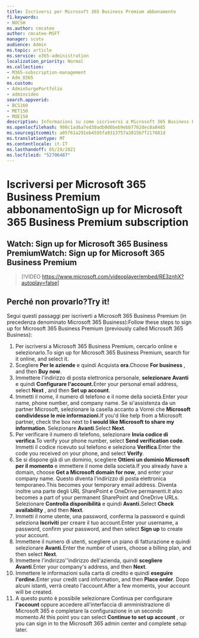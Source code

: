 ```yaml
---
title: Iscriversi per Microsoft 365 Business Premium abbonamento
f1.keywords:
- NOCSH
ms.author: cmcatee
author: cmcatee-MSFT
manager: scotv
audience: Admin
ms.topic: article
ms.service: o365-administration
localization_priority: Normal
ms.collection:
- M365-subscription-management
- Adm_O365
ms.custom:
- AdminSurgePortfolio
- adminvideo
search.appverid:
- BCS160
- MET150
- MOE150
description: Informazioni su come iscriversi a Microsoft 365 Business Premium (in precedenza denominato Microsoft 365 Business).
ms.openlocfilehash: 998c1ad6a7ed30adb0d6beb9ebb7762dec8a8485
ms.sourcegitcommit: a05f61a291eb4595fa9313757a3815b7f217681d
ms.translationtype: MT
ms.contentlocale: it-IT
ms.lasthandoff: 05/29/2021
ms.locfileid: "52706487"
---
```

# <a name="sign-up-for-microsoft-365-business-premium-subscription"></a><span data-ttu-id="bb226-103">Iscriversi per Microsoft 365 Business Premium abbonamento</span><span class="sxs-lookup"><span data-stu-id="bb226-103">Sign up for Microsoft 365 Business Premium subscription</span></span>

## <a name="watch-sign-up-for-microsoft-365-business-premium"></a><span data-ttu-id="bb226-104">Watch: Sign up for Microsoft 365 Business Premium</span><span class="sxs-lookup"><span data-stu-id="bb226-104">Watch: Sign up for Microsoft 365 Business Premium</span></span>

> [!VIDEO https://www.microsoft.com/videoplayer/embed/RE3znhX?autoplay=false]

## <a name="try-it"></a><span data-ttu-id="bb226-105">Perché non provarlo?</span><span class="sxs-lookup"><span data-stu-id="bb226-105">Try it!</span></span>

<span data-ttu-id="bb226-106">Segui questi passaggi per iscriverti a Microsoft 365 Business Premium (in precedenza denominato Microsoft 365 Business):</span><span class="sxs-lookup"><span data-stu-id="bb226-106">Follow these steps to sign up for Microsoft 365 Business Premium (previously called Microsoft 365 Business):</span></span>

1. <span data-ttu-id="bb226-107">Per iscriversi a Microsoft 365 Business Premium, cercarlo online e selezionarlo.</span><span class="sxs-lookup"><span data-stu-id="bb226-107">To sign up for Microsoft 365 Business Premium, search for it online, and select it.</span></span>
2. <span data-ttu-id="bb226-108">Scegliere  **Per le aziende** e quindi Acquista  **ora**.</span><span class="sxs-lookup"><span data-stu-id="bb226-108">Choose  **For business** , and then  **Buy now**.</span></span>
3. <span data-ttu-id="bb226-109">Immettere l'indirizzo di posta elettronica personale, **selezionare Avanti** e quindi **Configurare l'account.**</span><span class="sxs-lookup"><span data-stu-id="bb226-109">Enter your personal email address, select  **Next** , and then  **Set up account**.</span></span>
4. <span data-ttu-id="bb226-110">Immetti il nome, il numero di telefono e il nome della società.</span><span class="sxs-lookup"><span data-stu-id="bb226-110">Enter your name, phone number, and company name.</span></span> <span data-ttu-id="bb226-111">Se si&#39;assistenza da un partner Microsoft, selezionare la casella accanto a Vorrei che **Microsoft condividesse le mie informazioni.**</span><span class="sxs-lookup"><span data-stu-id="bb226-111">If you&#39;d like help from a Microsoft partner, check the box next to  **I would like Microsoft to share my information**.</span></span> <span data-ttu-id="bb226-112">Selezionare  **Avanti**.</span><span class="sxs-lookup"><span data-stu-id="bb226-112">Select  **Next**.</span></span>
5. <span data-ttu-id="bb226-113">Per verificare il numero di telefono, selezionare  **Invia codice di verifica**.</span><span class="sxs-lookup"><span data-stu-id="bb226-113">To verify your phone number, select  **Send verification code**.</span></span> <span data-ttu-id="bb226-114">Immetti il codice ricevuto sul telefono e seleziona  **Verifica**.</span><span class="sxs-lookup"><span data-stu-id="bb226-114">Enter the code you received on your phone, and select  **Verify**.</span></span>
6. <span data-ttu-id="bb226-115">Se si dispone già di un dominio, scegliere  **Ottieni un dominio Microsoft per il momento** e immettere il nome della società.</span><span class="sxs-lookup"><span data-stu-id="bb226-115">If you already have a domain, choose  **Get a Microsoft domain for now**, and enter your company name.</span></span> <span data-ttu-id="bb226-116">Questo diventa l'indirizzo di posta elettronica temporaneo.</span><span class="sxs-lookup"><span data-stu-id="bb226-116">This becomes your temporary email address.</span></span> <span data-ttu-id="bb226-117">Diventa inoltre una parte degli URL SharePoint e OneDrive permanenti.</span><span class="sxs-lookup"><span data-stu-id="bb226-117">It also becomes a part of your permanent SharePoint and OneDrive URLs.</span></span> <span data-ttu-id="bb226-118">Selezionare **Controlla disponibilità** e quindi **Avanti.**</span><span class="sxs-lookup"><span data-stu-id="bb226-118">Select  **Check availability** , and then  **Next**.</span></span>
7. <span data-ttu-id="bb226-119">Immetti il nome utente, una password, conferma la password e quindi seleziona  **Iscriviti**  per creare il tuo account.</span><span class="sxs-lookup"><span data-stu-id="bb226-119">Enter your username, a password, confirm your password, and then select  **Sign up**  to create your account.</span></span>
8. <span data-ttu-id="bb226-120">Immettere il numero di utenti, scegliere un piano di fatturazione e quindi selezionare **Avanti.**</span><span class="sxs-lookup"><span data-stu-id="bb226-120">Enter the number of users, choose a billing plan, and then select  **Next**.</span></span>
9.  <span data-ttu-id="bb226-121">Immettere l'indirizzo&#39;'indirizzo dell'azienda, quindi  **scegliere Avanti**.</span><span class="sxs-lookup"><span data-stu-id="bb226-121">Enter your company&#39;s address, and then  **Next**.</span></span>
10. <span data-ttu-id="bb226-122">Immettere le informazioni sulla carta di credito e quindi **eseguire l'ordine.**</span><span class="sxs-lookup"><span data-stu-id="bb226-122">Enter your credit card information, and then  **Place order**.</span></span> <span data-ttu-id="bb226-123">Dopo alcuni istanti, verrà creato l'account.</span><span class="sxs-lookup"><span data-stu-id="bb226-123">After a few moments, your account will be created.</span></span>
11. <span data-ttu-id="bb226-124">A questo punto è possibile selezionare Continua per configurare **l'account** oppure accedere all'interfaccia di amministrazione di Microsoft 365 e completare la configurazione in un secondo momento.</span><span class="sxs-lookup"><span data-stu-id="bb226-124">At this point you can select  **Continue to set up account** , or you can sign in to the Microsoft 365 admin center and complete setup later.</span></span>